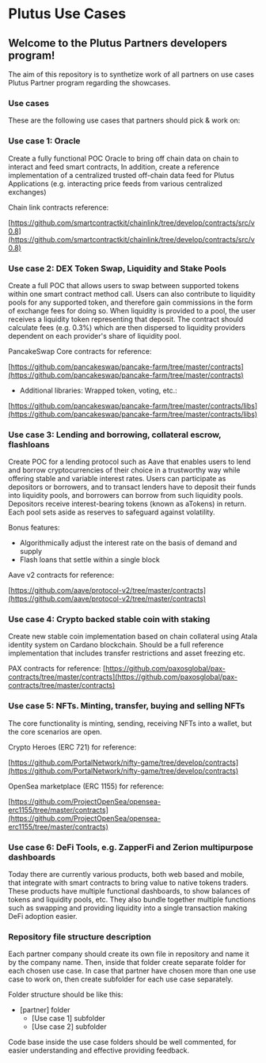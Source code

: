 # Plutus Use Cases

## Welcome to the Plutus Partners developers program!

The aim of this repository is to synthetize work of all partners on use cases Plutus Partner program regarding the showcases.

### Use cases

These are the following use cases that partners should pick &amp; work on:

 ### Use case 1: Oracle

Create a fully functional POC Oracle to bring off chain data on chain to interact and feed smart contracts, In addition, create a reference implementation of a centralized trusted off-chain data feed for Plutus Applications (e.g. interacting price feeds from various centralized exchanges)

Chain link contracts reference:

[https://github.com/smartcontractkit/chainlink/tree/develop/contracts/src/v0.8](https://github.com/smartcontractkit/chainlink/tree/develop/contracts/src/v0.8)

 ### Use case 2: DEX Token Swap, Liquidity and Stake Pools

Create a full POC that allows users to swap between supported tokens within one smart contract method call. Users can also contribute to liquidity pools for any supported token, and therefore gain commissions in the form of exchange fees for doing so. When liquidity is provided to a pool, the user receives a liquidity token representing that deposit. The contract should calculate fees (e.g. 0.3%) which are then dispersed to liquidity providers dependent on each provider&#39;s share of liquidity pool.

PancakeSwap Core contracts for reference:

[https://github.com/pancakeswap/pancake-farm/tree/master/contracts](https://github.com/pancakeswap/pancake-farm/tree/master/contracts)

- Additional libraries: Wrapped token, voting, etc.:

[https://github.com/pancakeswap/pancake-farm/tree/master/contracts/libs](https://github.com/pancakeswap/pancake-farm/tree/master/contracts/libs)

### Use case 3: Lending and borrowing, collateral escrow, flashloans

Create POC for a lending protocol such as Aave that enables users to lend and borrow cryptocurrencies of their choice in a trustworthy way while offering stable and variable interest rates. Users can participate as depositors or borrowers, and to transact lenders have to deposit their funds into liquidity pools, and borrowers can borrow from such liquidity pools. Depositors receive interest-bearing tokens (known as aTokens) in return. Each pool sets aside as reserves to safeguard against volatility.

Bonus features:

- Algorithmically adjust the interest rate on the basis of demand and supply
- Flash loans that settle within a single block

Aave v2 contracts for reference:

[https://github.com/aave/protocol-v2/tree/master/contracts](https://github.com/aave/protocol-v2/tree/master/contracts)

### Use case 4: Crypto backed stable coin with staking

Create new stable coin implementation based on chain collateral using Atala identity system on Cardano blockchain. Should be a full reference implementation that includes transfer restrictions and asset freezing etc.

PAX contracts for reference: [https://github.com/paxosglobal/pax-contracts/tree/master/contracts](https://github.com/paxosglobal/pax-contracts/tree/master/contracts)

### Use case 5: NFTs. Minting, transfer, buying and selling NFTs

The core functionality is minting, sending, receiving NFTs into a wallet, but the core scenarios are open.

Crypto Heroes (ERC 721) for reference:

[https://github.com/PortalNetwork/nifty-game/tree/develop/contracts](https://github.com/PortalNetwork/nifty-game/tree/develop/contracts)

OpenSea marketplace (ERC 1155) for reference:

[https://github.com/ProjectOpenSea/opensea-erc1155/tree/master/contracts](https://github.com/ProjectOpenSea/opensea-erc1155/tree/master/contracts)

### Use case 6: DeFi Tools, e.g. ZapperFi and Zerion multipurpose dashboards

Today there are currently various products, both web based and mobile, that integrate with smart contracts to bring value to native tokens traders. These products have multiple functional dashboards, to show balances of tokens and liquidity pools, etc. They also bundle together multiple functions such as swapping and providing liquidity into a single transaction making DeFi adoption easier.

### Repository file structure description

Each partner company should create its own file in repository and name it by the company name. Then, inside that folder create separate folder for each chosen use case. In case that partner have chosen more than one use case to work on, then create subfolder for each use case separately.

Folder structure should be like this:

 - [partner] folder
   - [Use case 1] subfolder
   - [Use case 2] subfolder

Code base inside the use case folders should be well commented, for easier understanding and effective providing feedback.

